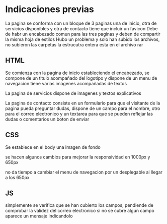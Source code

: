 # Indicaciones previas
La pagina se conforma con un bloque de 3 paginas una de inicio, otra de servicios disponibles y otra de contacto
tiene que incluir un favicon
Debe de habr un encabezado comun para las tres paginas y deben de compartir la misma hoja de estilos
Hubo un problema y solo han subido los archivos, no subieron las carpetas
la estrucutra entera esta en el archivo rar

## HTML
Se comienza con la pagina de inicio estableciendo el encabezado, se compone de un titulo acompañado del logotipo y dispone de un menu de navegacion
tiene varias imagenes acompañadas de textos

La pagina de servicios dispone de imagenes y textos explicativos

La pagina de contacto consiste en un formulario para que el visitante de la pagina pueda preguntar dudas, dispone de un campo para el nombre, otro para el correo electronico y un textarea para que se pueden reflejar las dudas o comentarios
un boton de enviar

## CSS
Se establece en el body una imagen de fondo

se hacen algunos cambios para mejorar la responsividad en 1000px y 650px

no da tiempo a cambiar el menu de navegacion por un desplegable al llegar a los 650px

## JS
simplemente se verifica que se han cubierto los campos, pendiende de comprobar la validez del correo electronico
si no se cubre algun campo aparece un mensaje indicandolo
